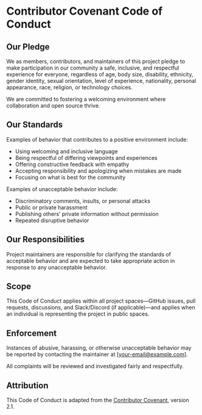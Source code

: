 # Contributor Covenant Code of Conduct

## Our Pledge

We as members, contributors, and maintainers of this project pledge to make participation in our community a safe, inclusive, and respectful experience for everyone, regardless of age, body size, disability, ethnicity, gender identity, sexual orientation, level of experience, nationality, personal appearance, race, religion, or technology choices.

We are committed to fostering a welcoming environment where collaboration and open source thrive.

## Our Standards

Examples of behavior that contributes to a positive environment include:

- Using welcoming and inclusive language
- Being respectful of differing viewpoints and experiences
- Offering constructive feedback with empathy
- Accepting responsibility and apologizing when mistakes are made
- Focusing on what is best for the community

Examples of unacceptable behavior include:

- Discriminatory comments, insults, or personal attacks
- Public or private harassment
- Publishing others’ private information without permission
- Repeated disruptive behavior

## Our Responsibilities

Project maintainers are responsible for clarifying the standards of acceptable behavior and are expected to take appropriate action in response to any unacceptable behavior.

## Scope

This Code of Conduct applies within all project spaces—GitHub issues, pull requests, discussions, and Slack/Discord (if applicable)—and applies when an individual is representing the project in public spaces.

## Enforcement

Instances of abusive, harassing, or otherwise unacceptable behavior may be reported by contacting the maintainer at [your-email@example.com].

All complaints will be reviewed and investigated fairly and respectfully.

## Attribution

This Code of Conduct is adapted from the [Contributor Covenant](https://www.contributor-covenant.org), version 2.1.
